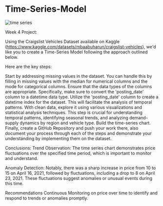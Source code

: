 # Time-Series-Model
![time series](https://github.com/AURALIA-MALIK/Time-Series-Model/assets/22881701/41a34347-203c-4aa5-bd48-a9a797539ab1)

Week 4 Project:

Using the Craigslist Vehicles Dataset available on Kaggle (https://www.kaggle.com/datasets/mbaabuharun/craigslist-vehicles), we'd like you to create a Time-Series Model following the approach outlined below.

Here are the key steps:

Start by addressing missing values in the dataset. You can handle this by filling in missing values with the median for numerical columns and the mode for categorical columns.
Ensure that the data types of the columns are appropriate. Specifically, make sure to convert the 'posting_date' column to a datetime data type.
Utilize the 'posting_date' column to create a datetime index for the dataset. This will facilitate the analysis of temporal patterns.
With clean data, explore it using various visualizations and statistical analysis techniques. This step is crucial for understanding temporal patterns, identifying seasonal trends, and analyzing demand-supply dynamics by region and vehicle type.
Build the time-series chart.
Finally, create a GitHub Repository and push your work there, also document your process through each of the steps and demonstrate your understanding by implementing them on the dataset.

Conclusions:
Trend Observation: The time series chart demonstrates price fluctuations over the specified time period, which is important to monitor and understand.

Anomaly Detection: Notably, there was a sharp increase in price from 10 to 15 on April 16, 2021, followed by fluctuations, including a drop to 8 on April 23, 2021. These fluctuations suggest anomalies or unusual events during this time.

Recommendations
Continuous Monitoring on price over time to identify and respond to trends or anomalies promptly.
